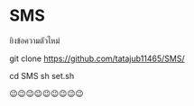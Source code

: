 # SMS
ยิงข้อความตัวไหม่

git clone https://github.com/tatajub11465/SMS/

cd SMS
sh set.sh

😉😉😉😉😉😉😉😉😉
